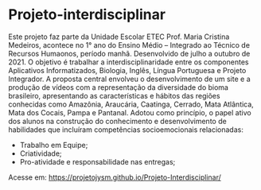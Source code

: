 # Projeto-interdisciplinar
Este projeto faz parte da Unidade Escolar ETEC Prof. Maria Cristina Medeiros, acontece no 1° ano do Ensino Médio – Integrado ao Técnico de Recursos Humaonos, período manhã. Desenvolvido de julho a outubro de 2021.
O objetivo é trabalhar a interdisciplinaridade entre os componentes   Aplicativos Informatizados, Biologia, Inglês, Língua Portuguesa e Projeto Integrador.
A proposta central envolveu o desenvolvimento de um site e a produção de vídeos com a representação da diversidade do bioma brasileiro, apresentando as características e hábitos das regiões conhecidas como Amazônia, Araucária, Caatinga, Cerrado, Mata Atlântica, Mata dos Cocais, Pampa e Pantanal.
Adotou como princípio, o papel ativo dos alunos na construção do conhecimento e desenvolvimento de habilidades que incluíram competências socioemocionais relacionadas:
- Trabalho em Equipe;
- Criatividade;
- Pro-atividade e responsabilidade nas entregas;

Acesse em: https://projetojysm.github.io/Projeto-Interdisciplinar/


